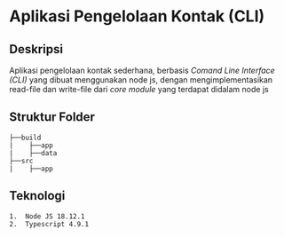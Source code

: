 # Aplikasi Pengelolaan Kontak (CLI)

## Deskripsi

Aplikasi pengelolaan kontak sederhana, berbasis _Comand Line Interface (CLI)_ yang dibuat menggunakan node js, dengan mengimplementasikan read-file dan write-file dari _core module_ yang terdapat didalam node js

## Struktur Folder

    ├──build
    |  	 ├──app
    |	 ├──data
    ├──src
    |    ├──app

## Teknologi

    1.  Node JS 18.12.1
    2.  Typescript 4.9.1
